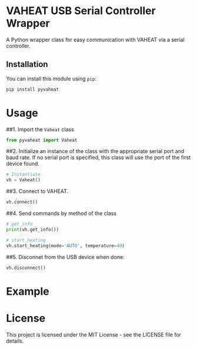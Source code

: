 # VAHEAT USB Serial Controller Wrapper

A Python wrapper class for easy communication with VAHEAT via a serial controller.

## Installation

You can install this module using `pip`:

```bash
pip install pyvaheat
```

# Usage

##1. Import the `Vaheat` class
```python
from pyvaheat import Vaheat
```

##2. Initialize an instance of the class with the appropriate serial port and baud rate.
If no serial port is specified, this class will use the port of the first device found.

```python
# Instantiate
vh = Vaheat()
```

##3. Connect to VAHEAT.
```python
vh.connect()
```

##4. Send commands by method of the class
```python
# get_info
print(vh.get_info())

# start_heating
vh.start_heating(mode='AUTO', temperature=40)
```
##5. Disconnet from the USB device when done:
```python
vh.disconnect()
```

# Example

# License
This project is licensed under the MIT License - see the LICENSE file for details.
